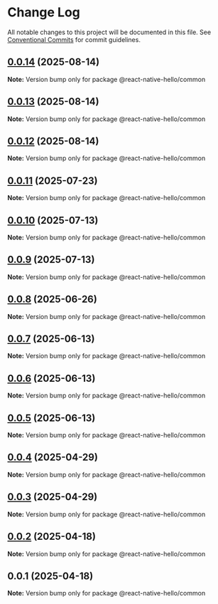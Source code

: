 # Change Log

All notable changes to this project will be documented in this file.
See [Conventional Commits](https://conventionalcommits.org) for commit guidelines.

## [0.0.14](https://github.com/ajp8164/react-native-hello/compare/@react-native-hello/common@0.0.13...@react-native-hello/common@0.0.14) (2025-08-14)

**Note:** Version bump only for package @react-native-hello/common

## [0.0.13](https://github.com/ajp8164/react-native-hello/compare/@react-native-hello/common@0.0.12...@react-native-hello/common@0.0.13) (2025-08-14)

**Note:** Version bump only for package @react-native-hello/common

## [0.0.12](https://github.com/ajp8164/react-native-hello/compare/@react-native-hello/common@0.0.11...@react-native-hello/common@0.0.12) (2025-08-14)

**Note:** Version bump only for package @react-native-hello/common

## [0.0.11](https://github.com/ajp8164/react-native-hello/compare/@react-native-hello/common@0.0.10...@react-native-hello/common@0.0.11) (2025-07-23)

**Note:** Version bump only for package @react-native-hello/common

## [0.0.10](https://github.com/ajp8164/react-native-hello/compare/@react-native-hello/common@0.0.9...@react-native-hello/common@0.0.10) (2025-07-13)

**Note:** Version bump only for package @react-native-hello/common

## [0.0.9](https://github.com/ajp8164/react-native-hello/compare/@react-native-hello/common@0.0.8...@react-native-hello/common@0.0.9) (2025-07-13)

**Note:** Version bump only for package @react-native-hello/common

## [0.0.8](https://github.com/ajp8164/react-native-hello/compare/@react-native-hello/common@0.0.7...@react-native-hello/common@0.0.8) (2025-06-26)

**Note:** Version bump only for package @react-native-hello/common

## [0.0.7](https://github.com/ajp8164/react-native-hello/compare/@react-native-hello/common@0.0.6...@react-native-hello/common@0.0.7) (2025-06-13)

**Note:** Version bump only for package @react-native-hello/common

## [0.0.6](https://github.com/ajp8164/react-native-hello/compare/@react-native-hello/common@0.0.5...@react-native-hello/common@0.0.6) (2025-06-13)

**Note:** Version bump only for package @react-native-hello/common

## [0.0.5](https://github.com/ajp8164/react-native-hello/compare/@react-native-hello/common@0.0.4...@react-native-hello/common@0.0.5) (2025-06-13)

**Note:** Version bump only for package @react-native-hello/common

## [0.0.4](https://github.com/ajp8164/react-native-hello/compare/@react-native-hello/common@0.0.3...@react-native-hello/common@0.0.4) (2025-04-29)

**Note:** Version bump only for package @react-native-hello/common

## [0.0.3](https://github.com/ajp8164/react-native-hello/compare/@react-native-hello/common@0.0.2...@react-native-hello/common@0.0.3) (2025-04-29)

**Note:** Version bump only for package @react-native-hello/common

## [0.0.2](https://github.com/ajp8164/react-native-hello/compare/@react-native-hello/common@0.0.1...@react-native-hello/common@0.0.2) (2025-04-18)

**Note:** Version bump only for package @react-native-hello/common

## 0.0.1 (2025-04-18)

**Note:** Version bump only for package @react-native-hello/common
